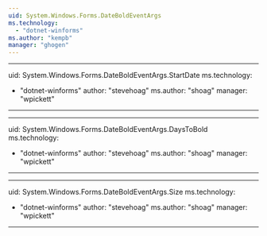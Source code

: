 ```yaml
---
uid: System.Windows.Forms.DateBoldEventArgs
ms.technology: 
  - "dotnet-winforms"
ms.author: "kempb"
manager: "ghogen"
---
```


---
uid: System.Windows.Forms.DateBoldEventArgs.StartDate
ms.technology: 
  - "dotnet-winforms"
author: "stevehoag"
ms.author: "shoag"
manager: "wpickett"
---

---
uid: System.Windows.Forms.DateBoldEventArgs.DaysToBold
ms.technology: 
  - "dotnet-winforms"
author: "stevehoag"
ms.author: "shoag"
manager: "wpickett"
---

---
uid: System.Windows.Forms.DateBoldEventArgs.Size
ms.technology: 
  - "dotnet-winforms"
author: "stevehoag"
ms.author: "shoag"
manager: "wpickett"
---
